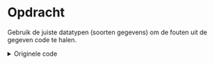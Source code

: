 <script>
  document.addEventListener("copy", function(e) {
    e.preventDefault();
    e.clipboardData.setData("text/plain", "");
  });
</script>

<style>
  .invisible-text {
    color: transparent;
    font-size: 0.1em;
    display: inline;
    margin: 0;
    padding: 0;
  }
  /* To use this, put any text like this: 
  <span class="invisible-text">Your invisible text here</span> 
  */

  table {
    margin: 0 auto;       /* centers table horizontally */
  }
  th {
    font-size: 1.2em !important;
    white-space: nowrap;
  }
  td {
    white-space: nowrap;
  }
</style>

# <b>Opdracht</b>
Gebruik de juiste datatypen (soorten gegevens) om de fouten uit de gegeven code te halen.

<details><summary>Originele code</summary>
<pre><code>geheel_getal = 8.0
kommagetal = 6,1
zin = Dit is een zin
</code></pre>
</details>